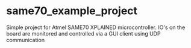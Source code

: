 # same70_example_project
Simple project for Atmel SAME70 XPLAINED microcontroller. IO's on the board are monitored and controlled via a GUI client using UDP communication
